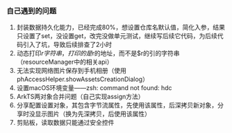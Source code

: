 ### 自己遇到的问题

1. 封装数据持久化能力，已经完成80%，想设置仓库名默认值，简化入参，结果只设置了set，没设置get，改完没做单元测试，继续写后续它代码，为后续代码引入了坑，导致后续排查了2小时
2. 动态打印$r字符串，打印的是$r的地址，而不是$r的引的字符串（resourceManager中的相关api）
3. 无法实现网络图片保存到手机相册（使用phAccessHelper.showAssetsCreationDialog）
4. 设置macOS环境变量——zsh: command not found: hdc
5. ArkTS两对象合并问题（自己实现assign方法）
6. 分享配置设置对象，其包含字节流属性，先使用该属性，后深拷贝新对象，分享时没显示图片（换为先深拷贝，后使用该属性）
7. 剪贴板，读取数据只能通过安全控件